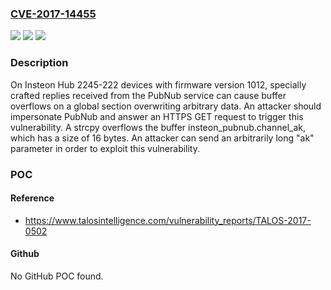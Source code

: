 ### [CVE-2017-14455](https://cve.mitre.org/cgi-bin/cvename.cgi?name=CVE-2017-14455)
![](https://img.shields.io/static/v1?label=Product&message=Insteon%20Hub%202245-222&color=blue)
![](https://img.shields.io/static/v1?label=Version&message=n%2Fa&color=blue)
![](https://img.shields.io/static/v1?label=Vulnerability&message=Classic%20Buffer%20Overflow&color=brighgreen)

### Description

On Insteon Hub 2245-222 devices with firmware version 1012, specially crafted replies received from the PubNub service can cause buffer overflows on a global section overwriting arbitrary data. An attacker should impersonate PubNub and answer an HTTPS GET request to trigger this vulnerability. A strcpy overflows the buffer insteon_pubnub.channel_ak, which has a size of 16 bytes. An attacker can send an arbitrarily long "ak" parameter in order to exploit this vulnerability.

### POC

#### Reference
- https://www.talosintelligence.com/vulnerability_reports/TALOS-2017-0502

#### Github
No GitHub POC found.

